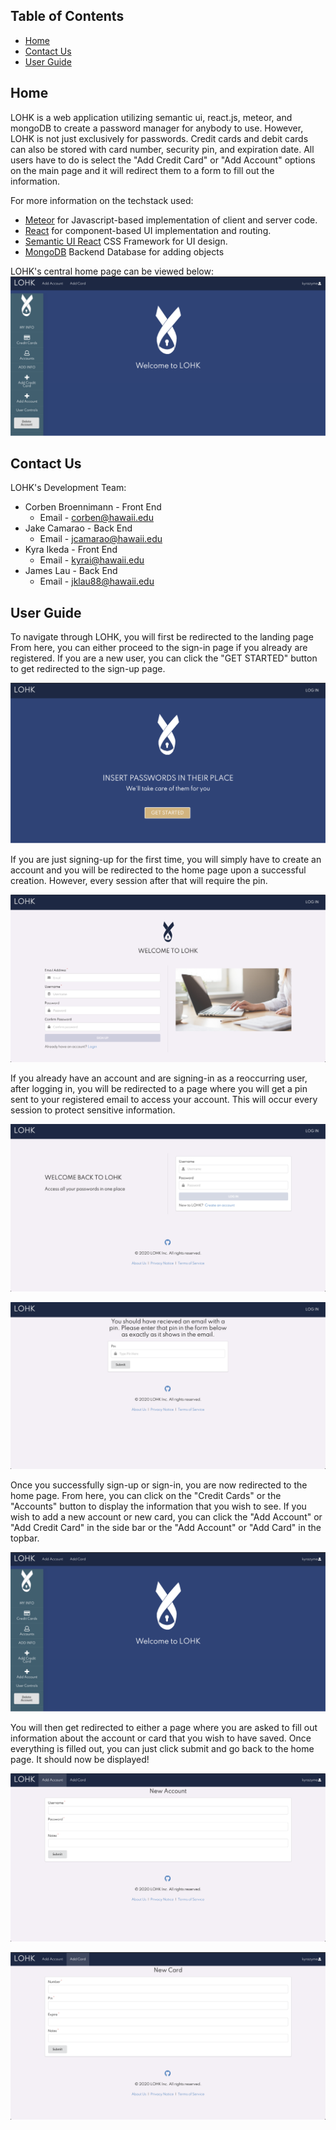 ## Table of Contents
* [Home](#home)
* [Contact Us](#contact-us)
* [User Guide](#user-guide)

## Home

LOHK is a web application utilizing semantic ui, react.js, meteor, and mongoDB to create a password manager for anybody to use. However, LOHK is not just exclusively for passwords. Credit cards and debit cards can also be stored with card number, security pin, and expiration date. All users have to do is select the "Add Credit Card" or "Add Account" options on the main page and it will redirect them to a form to fill out the information. 

For more information on the techstack used:
* [Meteor](https://www.meteor.com/) for Javascript-based implementation of client and server code. 
* [React](https://reactjs.org/) for component-based UI implementation and routing.
* [Semantic UI React](https://react.semantic-ui.com/) CSS Framework for UI design.
* [MongoDB](https://www.mongodb.com/) Backend Database for adding objects

LOHK's central home page can be viewed below:
![](doc/home.png)

## Contact Us

LOHK's Development Team:

- Corben Broennimann - Front End
    - Email - corben@hawaii.edu
- Jake Camarao - Back End
    - Email - jcamarao@hawaii.edu
- Kyra Ikeda - Front End 
    - Email - kyrai@hawaii.edu
- James Lau - Back End
    - Email - jklau88@hawaii.edu

## User Guide

To navigate through LOHK, you will first be redirected to the landing page From here, you can either proceed to the sign-in page if you already are registered. If you are a new user, you can click the "GET STARTED" button to get redirected to the sign-up page.

![](doc/landing.png)

If you are just signing-up for the first time, you will simply have to create an account and you will be redirected to the home page upon a successful creation. However, every session after that will require the pin.

![](doc/signup.png)

If you already have an account and are signing-in as a reoccurring user, after logging in, you will be redirected to a page where you will get a pin sent to your registered email to access your account. This will occur every session to protect sensitive information.

![](doc/signin.png)

![](doc/pin.png)

Once you successfully sign-up or sign-in, you are now redirected to the home page. From here, you can click on the "Credit Cards" or the "Accounts" button to display the information that you wish to see. If you wish to add a new account or new card, you can click the "Add Account" or "Add Credit Card" in the side bar or the "Add Account" or "Add Card" in the topbar. 

![](doc/home.png)

You will then get redirected to either a page where you are asked to fill out information about the account or card that you wish to have saved. Once everything is filled out, you can just click submit and go back to the home page. It should now be displayed!

![](doc/addaccount.png)

![](doc/addcard.png)
